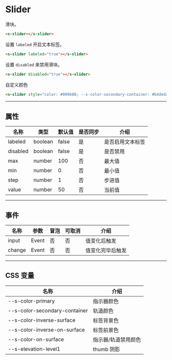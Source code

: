 # Slider

滑块。

```html preview
<s-slider></s-slider>
```

设置 `labeled` 开启文本标签。

```html preview
<s-slider labeled="true"></s-slider>
```

设置 `disabled` 来禁用滑块。

```html preview
<s-slider disabled="true"></s-slider>
```

自定义颜色

```html preview
<s-slider style="color: #009688; --s-color-secondary-container: #b4deda"></s-slider>
```

---

## 属性

| 名称     | 类型     | 默认值 | 是否同步 | 介绍           |
| -------- | ------- | ------ | ------- | -------------- |
| labeled  | boolean | false  | 是      | 是否启用文本标签 |
| disabled | boolean | false  | 是      | 是否禁用        |
| max      | number  | 100    | 否      | 最大值          |
| min      | number  | 0      | 否      | 最小值          |
| step     | number  | 1      | 否      | 步进值          |
| value    | number  | 50     | 否      | 当前值          |

---

## 事件

| 名称   | 参数   | 冒泡 | 可取消 | 介绍            |
| ------ |------ |------|------ |---------------- |
| input  | Event | 否   | 否     | 值变化后触发     |
| change | Event | 否   | 否     | 值变化完毕后触发 |

---

## CSS 变量

| 名称                          | 介绍               |
| ----------------------------- | ----------------- |
| --s-color-primary             | 指示器颜色         |
| --s-color-secondary-container | 轨道颜色           |
| --s-color-inverse-surface     | 标签背景色         |
| --s-color-inverse-on-surface  | 标签前景色         |
| --s-color-on-surface          | 指示器/轨道禁用颜色 |
| --s-elevation-level1          | thumb 阴影         |